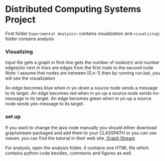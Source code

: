 # Distributed Computing Systems Project

First folder ```Experimental Analysis\``` contains visualization and ```visualizing\``` folder contains analysis

### Visualizing 

input file gets a graph
    in first-line gets the number of nodes(n) and number edges(m)
    next m lines are edges from the first node to the second node 
    Note: I assume that nodes are between [0,n-1]
then by running run.bat, you will see the visualization

An edge becomes blue when in yo-down a source node sends a message to its target.
An edge becomes red when in yo-up a source node sends no-message to its target.
An edge becomes green when in yo-up a source node sends yes-message to its target.
### set up
If you want to change the java code manually you should either download graphstream packaged and add them to your CLASSPATH or you can use maven. you can find the tutorial in their web site.<a href='http://graphstream-project.org/'> Graph Stream </a>

For analysis, open the analysis folder, it contains one HTML file which contains python code besides, comments and figures as well.
